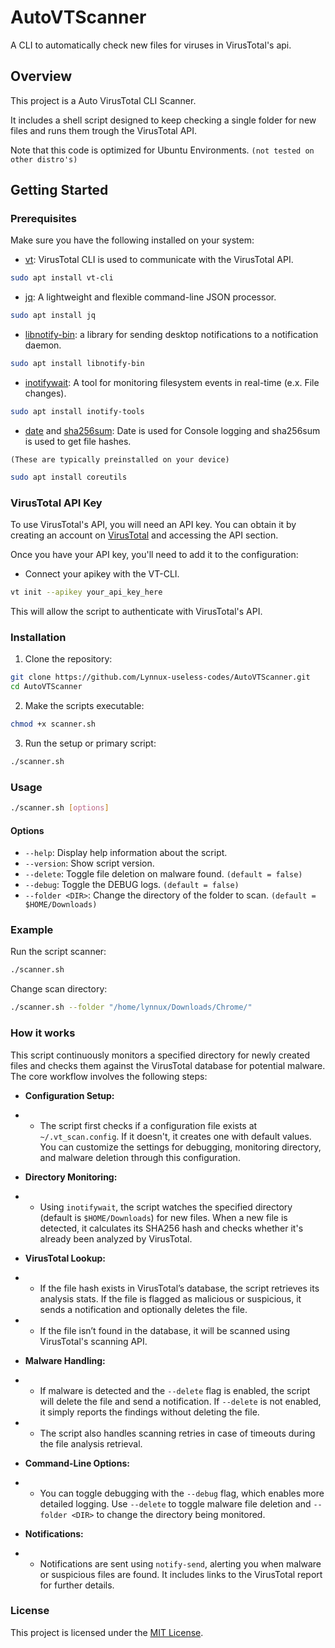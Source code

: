 # AutoVTScanner

A CLI to automatically check new files for viruses in VirusTotal's api.

## Overview

This project is a Auto VirusTotal CLI Scanner.

It includes a shell script designed to keep checking a single folder for new files and runs them trough the VirusTotal API.

Note that this code is optimized for Ubuntu Environments. `(not tested on other distro's)`

## Getting Started

### Prerequisites

Make sure you have the following installed on your system:

- [vt](https://github.com/VirusTotal/vt-cli): VirusTotal CLI is used to communicate with the VirusTotal API.

```bash
sudo apt install vt-cli
```

- [jq](https://github.com/jqlang/jq): A lightweight and flexible command-line JSON processor.

```bash
sudo apt install jq
```

- [libnotify-bin](https://gitlab.gnome.org/GNOME/libnotify): a library for sending desktop notifications to a notification
daemon.

```bash
sudo apt install libnotify-bin
```

- [inotifywait](https://github.com/inotify-tools/inotify-tools): A tool for monitoring filesystem events in real-time (e.x. File changes).

```bash
sudo apt install inotify-tools
```

- [date](https://github.com/coreutils/coreutils/blob/master/src/date.c) and [sha256sum](https://github.com/coreutils/coreutils/blob/master/tests/cksum/sha256sum.pl): Date is used for Console logging and sha256sum is used to get file hashes.

`(These are typically preinstalled on your device)`

```bash
sudo apt install coreutils
```

### VirusTotal API Key

To use VirusTotal's API, you will need an API key. You can obtain it by creating an account on [VirusTotal](https://www.virustotal.com/) and accessing the API section.

Once you have your API key, you'll need to add it to the configuration:

- Connect your apikey with the VT-CLI.

```bash
vt init --apikey your_api_key_here
```

This will allow the script to authenticate with VirusTotal's API.

### Installation

1. Clone the repository:

```bash
git clone https://github.com/Lynnux-useless-codes/AutoVTScanner.git
cd AutoVTScanner
```

2. Make the scripts executable:

```bash
chmod +x scanner.sh
```

3. Run the setup or primary script:

```bash
./scanner.sh
```

### Usage

```bash
./scanner.sh [options]
```

#### Options

- `--help`: Display help information about the script.
- `--version`: Show script version.
- `--delete`: Toggle file deletion on malware found. `(default = false)`
- `--debug`: Toggle the DEBUG logs. `(default = false)`
- `--folder <DIR>`: Change the directory of the folder to scan. `(default = $HOME/Downloads)`

### Example

Run the script scanner:

```bash
./scanner.sh
```

Change scan directory:

```bash
./scanner.sh --folder "/home/lynnux/Downloads/Chrome/"
```

### How it works

This script continuously monitors a specified directory for newly created files and checks them against the VirusTotal database for potential malware. The core workflow involves the following steps:

- **Configuration Setup:**
- - The script first checks if a configuration file exists at `~/.vt_scan.config`. If it doesn't, it creates one with default values. You can customize the settings for debugging, monitoring directory, and malware deletion through this configuration.

- **Directory Monitoring:**
- - Using `inotifywait`, the script watches the specified directory (default is `$HOME/Downloads`) for new files. When a new file is detected, it calculates its SHA256 hash and checks whether it's already been analyzed by VirusTotal.

- **VirusTotal Lookup:**
- - If the file hash exists in VirusTotal’s database, the script retrieves its analysis stats. If the file is flagged as malicious or suspicious, it sends a notification and optionally deletes the file.
- - If the file isn’t found in the database, it will be scanned using VirusTotal's scanning API.

- **Malware Handling:**
- - If malware is detected and the `--delete` flag is enabled, the script will delete the file and send a notification. If `--delete` is not enabled, it simply reports the findings without deleting the file.
- - The script also handles scanning retries in case of timeouts during the file analysis retrieval.

- **Command-Line Options:**
- - You can toggle debugging with the `--debug` flag, which enables more detailed logging. Use `--delete` to toggle malware file deletion and `--folder <DIR>` to change the directory being monitored.

- **Notifications:**
- - Notifications are sent using `notify-send`, alerting you when malware or suspicious files are found. It includes links to the VirusTotal report for further details.

### License

This project is licensed under the [MIT License](./LICENSE).
